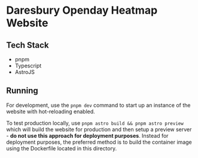 # Daresbury Openday Heatmap Website

## Tech Stack

- pnpm
- Typescript
- AstroJS

## Running

For development, use the `pnpm dev` command to start up an instance of the website with hot-reloading enabled.

To test production locally, use `pnpm astro build && pnpm astro preview` which will build the website for production and then setup a preview server - **do not use this approach for deployment purposes**. Instead for deployment purposes, the preferred method is to build the container image using the Dockerfile located in this directory.
